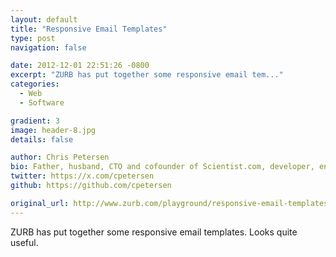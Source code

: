 ```yaml
---
layout: default
title: "Responsive Email Templates"
type: post
navigation: false

date: 2012-12-01 22:51:26 -0800
excerpt: "ZURB has put together some responsive email tem..."
categories:
  - Web
  - Software

gradient: 3
image: header-8.jpg
details: false

author: Chris Petersen
bio: Father, husband, CTO and cofounder of Scientist.com, developer, entrepreneur and technologist.
twitter: https://x.com/cpetersen
github: https://github.com/cpetersen

original_url: http://www.zurb.com/playground/responsive-email-templates
---
```



ZURB has put together some responsive email templates. Looks quite useful.
